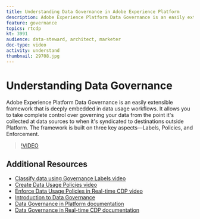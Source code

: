 ```yaml
---
title: Understanding Data Governance in Adobe Experience Platform
description: Adobe Experience Platform Data Governance is an easily extensible framework that is deeply embedded in data usage workflows. It allows you to take complete control over governing your data from the point it's collected at data sources to when it's syndicated to destinations outside Platform. The framework is built on three key aspects&mdash;Labels, Policies, and Enforcement.
feature: governance
topics: rtcdp
kt: 3991
audience: data-steward, architect, marketer
doc-type: video
activity: understand
thumbnail: 29708.jpg
---
```


# Understanding Data Governance

Adobe Experience Platform Data Governance is an easily extensible framework that is deeply embedded in data usage workflows. It allows you to take complete control over governing your data from the point it's collected at data sources to when it's syndicated to destinations outside Platform. The framework is built on three key aspects&mdash;Labels, Policies, and Enforcement.

>[!VIDEO](https://video.tv.adobe.com/v/29708?quality=12&learn=on)

## Additional Resources

* [Classify data using Governance Labels video](classify-data-using-governance-labels.md)
* [Create Data Usage Policies video](create-data-usage-policies.md)
* [Enforce Data Usage Policies in Real-time CDP video](enforce-data-usage-policies-in-real-time-cdp.md)
* [Introduction to Data Governance](introduction-to-data-governance.md)
* [Data Governance in Platform documentation](https://docs.adobe.com/content/help/en/experience-platform/data-governance/home.html)
* [Data Governance in Real-time CDP documentation](https://docs.adobe.com/content/help/en/experience-platform/rtcdp/privacy/data-governance-overview.html)
